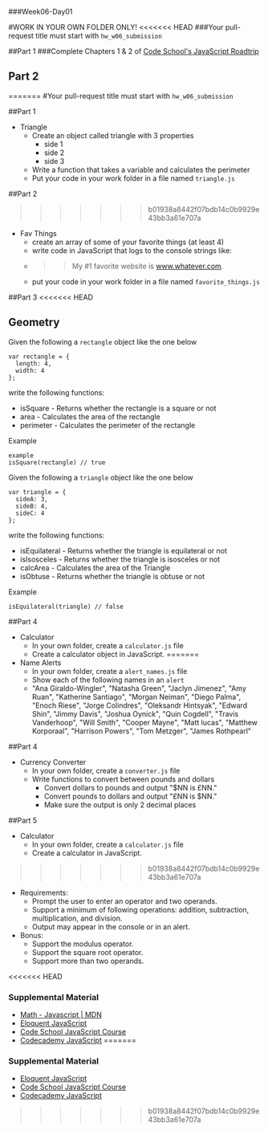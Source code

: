 ###Week06-Day01

#WORK IN YOUR OWN FOLDER ONLY!
<<<<<<< HEAD
###Your pull-request title must start with `hw_w06_submission`

##Part 1
###Complete Chapters 1 & 2 of [Code School's JavaScript Roadtrip](https://www.codeschool.com/courses/javascript-road-trip-part-1)

## Part 2
=======
#Your pull-request title must start with `hw_w06_submission`

##Part 1
- Triangle
  - Create an object called triangle with 3 properties
    - side 1
    - side 2
    - side 3
  - Write a function that takes a variable and calculates the perimeter
  - Put your code in your work folder in a file named `triangle.js`

##Part 2
>>>>>>> b01938a8442f07bdb14c0b9929e43bb3a61e707a
- Fav Things
  - create an array of some of your favorite things (at least 4)
  - write code in JavaScript that logs to the console strings like:
  - >> My #1 favorite website is www.whatever.com.
  - put your code in your work folder in a file named `favorite_things.js`

##Part 3
<<<<<<< HEAD
## Geometry

Given the following a `rectangle` object like the one below

```
var rectangle = {
  length: 4,
  width: 4
};
```

write the following functions:

* isSquare - Returns whether the rectangle is a square or not
* area - Calculates the area of the rectangle
* perimeter - Calculates the perimeter of the rectangle

Example

```
example
isSquare(rectangle) // true
```

Given the following a `triangle` object like the one below

```
var triangle = {
  sideA: 3,
  sideB: 4,
  sideC: 4
};
```

write the following functions:

* isEquilateral - Returns whether the triangle is equilateral or not
* isIsosceles - Returns whether the triangle is isosceles or not
* calcArea - Calculates the area of the Triangle
* isObtuse - Returns whether the triangle is obtuse or not

Example
```
isEquilateral(triangle) // false
```

##Part 4
- Calculator
  - In your own folder, create a `calculator.js` file
  - Create a calculator object in JavaScript.
=======
- Name Alerts
  - In your own folder, create a `alert_names.js` file
  - Show each of the following names in an `alert`
  - "Ana Giraldo-Wingler", "Natasha Green", "Jaclyn Jimenez", "Amy Ruan", "Katherine Santiago", "Morgan Neiman", "Diego Palma", "Enoch Riese", "Jorge Colindres", "Oleksandr Hintsyak", "Edward Shin", "Jimmy Davis", "Joshua Oynick", "Quin Cogdell", "Travis Vanderhoop", "Will Smith", "Cooper Mayne", "Matt lucas", "Matthew Korporaal", "Harrison Powers", "Tom Metzger", "James Rothpearl"

##Part 4
- Currency Converter
  - In your own folder, create a `converter.js` file
  - Write functions to convert between pounds and dollars
    - Convert dollars to pounds and output "$NN is £NN."
    - Convert pounds to dollars and output "£NN is $NN."
    - Make sure the output is only 2 decimal places

##Part 5
- Calculator
  - In your own folder, create a `calculator.js` file
  - Create a calculator in JavaScript.
>>>>>>> b01938a8442f07bdb14c0b9929e43bb3a61e707a
  - Requirements:
    - Prompt the user to enter an operator and two operands.
    - Support a minimum of following operations: addition, subtraction, multiplication, and division.
    - Output may appear in the console or in an alert.
  - Bonus:
    - Support the modulus operator.
    - Support the square root operator.
    - Support more than two operands.

<<<<<<< HEAD

### Supplemental Material
* [Math - Javascript | MDN](https://developer.mozilla.org/en-US/docs/Web/JavaScript/Reference/Global_Objects/Math)
* [Eloquent JavaScript](http://eloquentjavascript.net/)
* [Code School JavaScript Course](https://www.codeschool.com/courses/javascript-road-trip-part-1)
* [Codecademy JavaScript](http://www.codecademy.com/tracks/javascript)
=======
### Supplemental Material
* [Eloquent JavaScript](http://eloquentjavascript.net/)
* [Code School JavaScript Course](https://www.codeschool.com/courses/javascript-road-trip-part-1)
* [Codecademy JavaScript](http://www.codecademy.com/tracks/javascript)
>>>>>>> b01938a8442f07bdb14c0b9929e43bb3a61e707a
